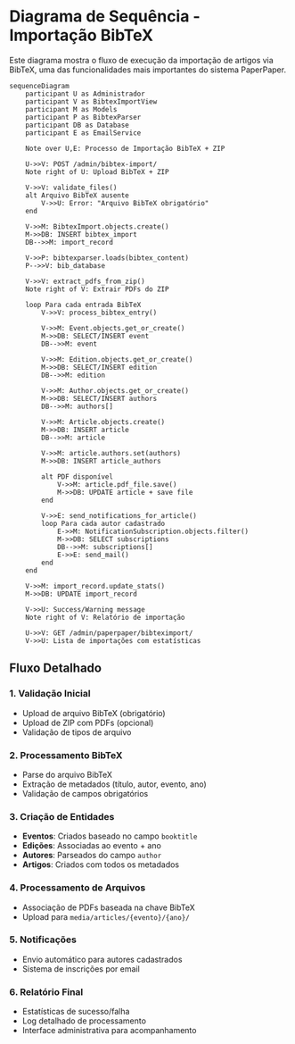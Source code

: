 # Diagrama de Sequência - Importação BibTeX

Este diagrama mostra o fluxo de execução da importação de artigos via BibTeX, uma das funcionalidades mais importantes do sistema PaperPaper.

```mermaid
sequenceDiagram
    participant U as Administrador
    participant V as BibtexImportView
    participant M as Models
    participant P as BibtexParser
    participant DB as Database
    participant E as EmailService

    Note over U,E: Processo de Importação BibTeX + ZIP

    U->>V: POST /admin/bibtex-import/
    Note right of U: Upload BibTeX + ZIP

    V->>V: validate_files()
    alt Arquivo BibTeX ausente
        V->>U: Error: "Arquivo BibTeX obrigatório"
    end

    V->>M: BibtexImport.objects.create()
    M->>DB: INSERT bibtex_import
    DB-->>M: import_record

    V->>P: bibtexparser.loads(bibtex_content)
    P-->>V: bib_database

    V->>V: extract_pdfs_from_zip()
    Note right of V: Extrair PDFs do ZIP

    loop Para cada entrada BibTeX
        V->>V: process_bibtex_entry()
        
        V->>M: Event.objects.get_or_create()
        M->>DB: SELECT/INSERT event
        DB-->>M: event
        
        V->>M: Edition.objects.get_or_create()
        M->>DB: SELECT/INSERT edition
        DB-->>M: edition
        
        V->>M: Author.objects.get_or_create()
        M->>DB: SELECT/INSERT authors
        DB-->>M: authors[]
        
        V->>M: Article.objects.create()
        M->>DB: INSERT article
        DB-->>M: article
        
        V->>M: article.authors.set(authors)
        M->>DB: INSERT article_authors
        
        alt PDF disponível
            V->>M: article.pdf_file.save()
            M->>DB: UPDATE article + save file
        end
        
        V->>E: send_notifications_for_article()
        loop Para cada autor cadastrado
            E->>M: NotificationSubscription.objects.filter()
            M->>DB: SELECT subscriptions
            DB-->>M: subscriptions[]
            E->>E: send_mail()
        end
    end

    V->>M: import_record.update_stats()
    M->>DB: UPDATE import_record

    V->>U: Success/Warning message
    Note right of V: Relatório de importação

    U->>V: GET /admin/paperpaper/bibteximport/
    V->>U: Lista de importações com estatísticas
```

## Fluxo Detalhado

### 1. **Validação Inicial**
- Upload de arquivo BibTeX (obrigatório)
- Upload de ZIP com PDFs (opcional)
- Validação de tipos de arquivo

### 2. **Processamento BibTeX**
- Parse do arquivo BibTeX
- Extração de metadados (título, autor, evento, ano)
- Validação de campos obrigatórios

### 3. **Criação de Entidades**
- **Eventos**: Criados baseado no campo `booktitle`
- **Edições**: Associadas ao evento + ano
- **Autores**: Parseados do campo `author`
- **Artigos**: Criados com todos os metadados

### 4. **Processamento de Arquivos**
- Associação de PDFs baseada na chave BibTeX
- Upload para `media/articles/{evento}/{ano}/`

### 5. **Notificações**
- Envio automático para autores cadastrados
- Sistema de inscrições por email

### 6. **Relatório Final**
- Estatísticas de sucesso/falha
- Log detalhado de processamento
- Interface administrativa para acompanhamento